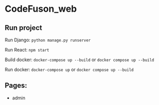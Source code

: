 # CodeFuson_web

## Run project
Run Django:
`python manage.py runserver `

Run React:
`npm start`

Build docker:
`docker-compose up --build` or `docker compose up --build`

Run docker:
`docker-compose up` or `docker compose up --build`

## Pages:

- admin